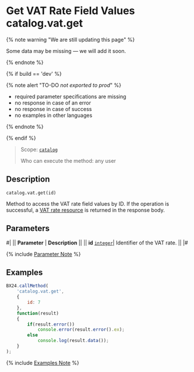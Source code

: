 # Get VAT Rate Field Values catalog.vat.get

{% note warning "We are still updating this page" %}

Some data may be missing — we will add it soon.

{% endnote %}

{% if build == 'dev' %}

{% note alert "TO-DO _not exported to prod_" %}

- required parameter specifications are missing
- no response in case of an error
- no response in case of success
- no examples in other languages
  
{% endnote %}

{% endif %}

> Scope: [`catalog`](../../scopes/permissions.md)
>
> Who can execute the method: any user

## Description

```http
catalog.vat.get(id)
```

Method to access the VAT rate field values by ID. If the operation is successful, a [VAT rate resource](resource.md) is returned in the response body.

## Parameters

#|
|| **Parameter** | **Description** ||
|| **id** 
[`integer`](../../data-types.md)| Identifier of the VAT rate. ||
|#

{% include [Parameter Note](../../../_includes/required.md) %}

## Examples

```js
BX24.callMethod(
    'catalog.vat.get',
    {
        id: 7
    },
    function(result)
    {
        if(result.error())
            console.error(result.error().ex);
        else
            console.log(result.data());
    }
);
```

{% include [Examples Note](../../../_includes/examples.md) %}